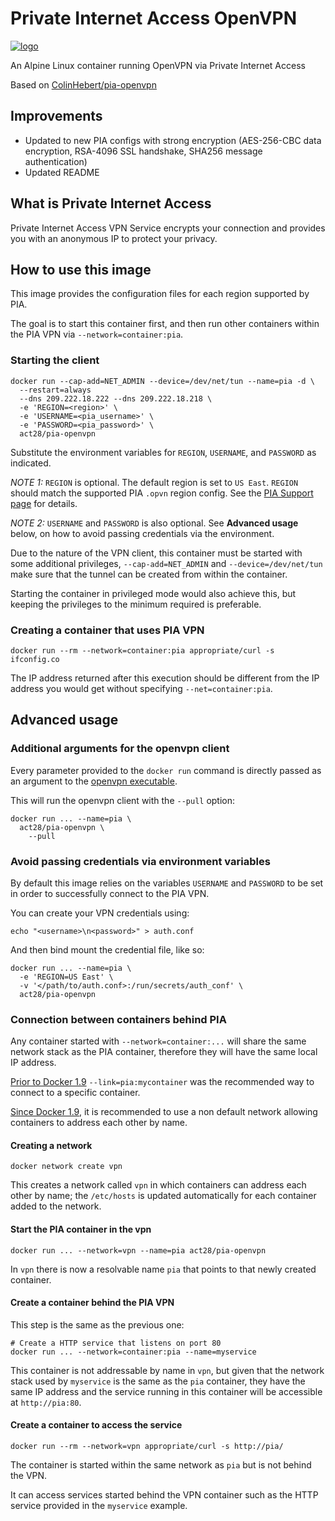 # Private Internet Access OpenVPN

[![logo](https://www.privateinternetaccess.com/assets/PIALogo2x-09ca10950967bd3be87a5ef7730a69e07892d519cfc8f15228bec0a4f6102cc1.png)](https://www.privateinternetaccess.com)

An Alpine Linux container running OpenVPN via Private Internet Access

Based on [ColinHebert/pia-openvpn](https://hub.docker.com/r/colinhebert/pia-openvpn/)

## Improvements

* Updated to new PIA configs with strong encryption (AES-256-CBC data encryption, RSA-4096 SSL handshake, SHA256 message authentication)
* Updated README

## What is Private Internet Access

Private Internet Access VPN Service encrypts your connection and provides you with an anonymous IP to protect your privacy.

## How to use this image

This image provides the configuration files for each region supported by PIA.

The goal is to start this container first, and then run other containers within the PIA VPN via `--network=container:pia`.

### Starting the client

```Shell
docker run --cap-add=NET_ADMIN --device=/dev/net/tun --name=pia -d \
  --restart=always
  --dns 209.222.18.222 --dns 209.222.18.218 \
  -e 'REGION=<region>' \
  -e 'USERNAME=<pia_username>' \
  -e 'PASSWORD=<pia_password>' \
  act28/pia-openvpn
```

Substitute the environment variables for `REGION`, `USERNAME`, and `PASSWORD` as indicated.

*NOTE 1:* `REGION` is optional. The default region is set to `US East`. `REGION` should match the supported PIA `.opvn` region config. See the [PIA Support page](https://www.privateinternetaccess.com/pages/client-support/#third) for details.

*NOTE 2:* `USERNAME` and `PASSWORD` is also optional. See __Advanced usage__ below, on how to avoid passing credentials via the environment.

Due to the nature of the VPN client, this container must be started with some additional privileges, `--cap-add=NET_ADMIN` and `--device=/dev/net/tun` make sure that the tunnel can be created from within the container.

Starting the container in privileged mode would also achieve this, but keeping the privileges to the minimum required is preferable.

### Creating a container that uses PIA VPN

```Shell
docker run --rm --network=container:pia appropriate/curl -s ifconfig.co
```

The IP address returned after this execution should be different from the IP address you would get without specifying `--net=container:pia`.

## Advanced usage

### Additional arguments for the openvpn client

Every parameter provided to the `docker run` command is directly passed as an argument to the [openvpn executable](https://community.openvpn.net/openvpn/wiki/Openvpn24ManPage).

This will run the openvpn client with the `--pull` option:

```Shell
docker run ... --name=pia \
  act28/pia-openvpn \
    --pull
```

### Avoid passing credentials via environment variables

By default this image relies on the variables `USERNAME` and `PASSWORD` to be set in order to successfully connect to the PIA VPN.

You can create your VPN credentials using:

```Shell
echo "<username>\n<password>" > auth.conf
```

And then bind mount the credential file, like so:

```Shell
docker run ... --name=pia \
  -e 'REGION=US East' \
  -v '</path/to/auth.conf>:/run/secrets/auth_conf' \
  act28/pia-openvpn
```

### Connection between containers behind PIA

Any container started with `--network=container:...` will share the same network stack as the PIA container, therefore they will have the same local IP address.

[Prior to Docker 1.9](https://docs.docker.com/engine/userguide/networking/default_network/dockerlinks/) `--link=pia:mycontainer` was the recommended way to connect to a specific container.

[Since Docker 1.9](https://docs.docker.com/engine/userguide/networking/dockernetworks/), it is recommended to use a non default network allowing containers to address each other by name.

#### Creating a network

```Shell
docker network create vpn
```

This creates a network called `vpn` in which containers can address each other by name; the `/etc/hosts` is updated automatically for each container added to the network.

#### Start the PIA container in the vpn

```Shell
docker run ... --network=vpn --name=pia act28/pia-openvpn
```

In `vpn` there is now a resolvable name `pia` that points to that newly created container.

#### Create a container behind the PIA VPN

This step is the same as the previous one:

```Shell
# Create a HTTP service that listens on port 80
docker run ... --network=container:pia --name=myservice
```

This container is not addressable by name in `vpn`, but given that the network stack used by `myservice` is the same as the `pia` container, they have the same IP address and the service running in this container will be accessible at `http://pia:80`.

#### Create a container to access the service

```Shell
docker run --rm --network=vpn appropriate/curl -s http://pia/
```

The container is started within the same network as `pia` but is not behind the VPN.

It can access services started behind the VPN container such as the HTTP service provided in the `myservice` example.
